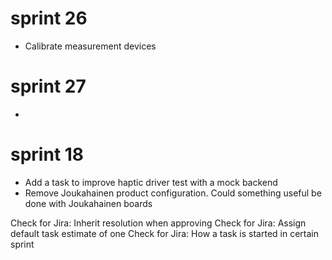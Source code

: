 # sprint 26
- Calibrate measurement devices

# sprint 27
-

# sprint 18
- Add a task to improve haptic driver test with a mock backend
- Remove Joukahainen product configuration. Could something useful be done with Joukahainen boards

Check for Jira: Inherit resolution when approving
Check for Jira: Assign default task estimate of one
Check for Jira: How a task is started in certain sprint



